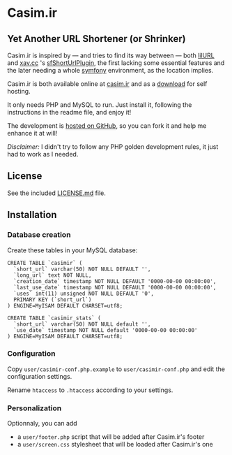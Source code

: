 # Casim.ir

## Yet Another URL Shortener (or Shrinker)

Casim.ir is inspired by — and tries to find its way between — both [lilURL](http://lilurl.sourceforge.net/) and [xav.cc](http://xav.cc/) 's [sfShortUrlPlugin](http://www.symfony-project.org/plugins/sfShortUrlPlugin), the first lacking some essential features and the later needing a whole [symfony](http://www.symfony-project.org/) environment, as the location implies.

Casim.ir is both available online at [casim.ir](http://casim.ir/) and as a [download](https://github.com/chusopr/casimir/releases) for self hosting.

It only needs PHP and MySQL to run. Just install it, following the instructions in the readme file, and enjoy it!

The development is [hosted on GitHub](http://github.com/chusopr/casimir), so you can fork it and help me enhance it at will!

*Disclaimer:* I didn't try to follow any PHP golden development rules, it just had to work as I needed.

## License

See the included [LICENSE.md](https://github.com/chusopr/casimir/blob/master/LICENSE.md) file.

## Installation

### Database creation

Create these tables in your MySQL database:

    CREATE TABLE `casimir` (
      `short_url` varchar(50) NOT NULL DEFAULT '',
      `long_url` text NOT NULL,
      `creation_date` timestamp NOT NULL DEFAULT '0000-00-00 00:00:00',
      `last_use_date` timestamp NOT NULL DEFAULT '0000-00-00 00:00:00',
      `uses` int(11) unsigned NOT NULL DEFAULT '0',
      PRIMARY KEY (`short_url`)
    ) ENGINE=MyISAM DEFAULT CHARSET=utf8;
  
    CREATE TABLE `casimir_stats` (
      `short_url` varchar(50) NOT NULL default '',
      `use_date` timestamp NOT NULL default '0000-00-00 00:00:00'
    ) ENGINE=MyISAM DEFAULT CHARSET=utf8;

### Configuration

Copy `user/casimir-conf.php.example` to `user/casimir-conf.php` and edit the configuration settings.

Rename `htaccess` to `.htaccess` according to your settings.

### Personalization

Optionnaly, you can add
- a `user/footer.php` script that will be added after Casim.ir's footer
- a `user/screen.css` stylesheet that will be loaded after Casim.ir's one
